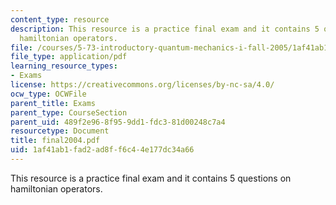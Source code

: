 ```yaml
---
content_type: resource
description: This resource is a practice final exam and it contains 5 questions on
  hamiltonian operators.
file: /courses/5-73-introductory-quantum-mechanics-i-fall-2005/1af41ab1fad2ad8ff6c44e177dc34a66_final2004.pdf
file_type: application/pdf
learning_resource_types:
- Exams
license: https://creativecommons.org/licenses/by-nc-sa/4.0/
ocw_type: OCWFile
parent_title: Exams
parent_type: CourseSection
parent_uid: 489f2e96-8f95-9dd1-fdc3-81d00248c7a4
resourcetype: Document
title: final2004.pdf
uid: 1af41ab1-fad2-ad8f-f6c4-4e177dc34a66
---
```

This resource is a practice final exam and it contains 5 questions on hamiltonian operators.